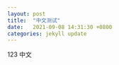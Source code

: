 ```yaml
---
layout: post
title:  "中文测试"
date:   2021-09-08 14:31:30 +0800
categories: jekyll update
---
```



123
中文
